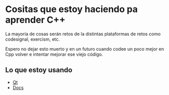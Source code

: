 # Cositas que estoy haciendo pa aprender C++

La mayoría de cosas serán retos de la distintas plataformas de retos como codesignal, exercism, etc.

Espero no dejar esto muerto y en un futuro cuando codee un poco mejor en Cpp volver e intentar mejorar ese viejo código.

## Lo que estoy usando

- [Qt](https://www.qt.io/product/development-tools)
- [Docs](https://devdocs.io/cpp/)

